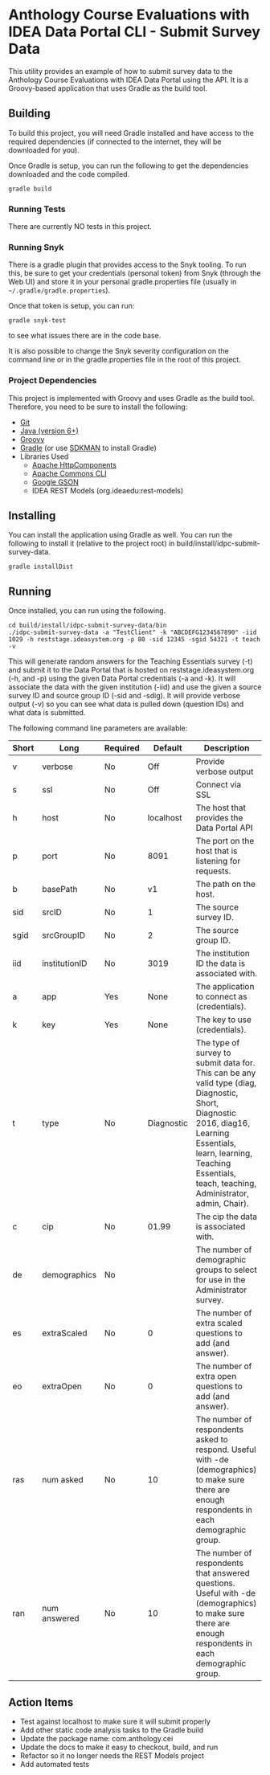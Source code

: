 # Anthology Course Evaluations with IDEA Data Portal CLI - Submit Survey Data

This utility provides an example of how to submit survey data to the Anthology Course Evaluations
with IDEA Data Portal using the API. It is a Groovy-based application that uses Gradle as the build tool.

## Building

To build this project, you will need Gradle installed and have access to the required dependencies (if connected to the
internet, they will be downloaded for you).

Once Gradle is setup, you can run the following to get the dependencies downloaded and the code compiled.
```
gradle build
```

### Running Tests

There are currently NO tests in this project.

### Running Snyk

There is a gradle plugin that provides access to the Snyk tooling. To run this, be sure to get your credentials (personal token)
from Snyk (through the Web UI) and store it in your personal gradle.properties file (usually in `~/.gradle/gradle.properties`).

Once that token is setup, you can run:
```
gradle snyk-test
```

to see what issues there are in the code base.

It is also possible to change the Snyk severity configuration on the command line or in the gradle.properties file in the root
of this project.

### Project Dependencies

This project is implemented with Groovy and uses Gradle as the build tool. Therefore, you need to be sure to install
the following:
* [Git](http://git-scm.com/downloads)
* [Java (version 6+)](http://www.oracle.com/technetwork/java/javase/downloads/index.html)
* [Groovy](http://groovy-lang.org/)
* [Gradle](http://gradle.org/installation) (or use [SDKMAN](http://sdkman.io/) to install Gradle)
* Libraries Used
  * [Apache HttpComponents](https://hc.apache.org/index.html)
  * [Apache Commons CLI](http://mvnrepository.com/artifact/commons-cli/commons-cli)
  * [Google GSON](http://mvnrepository.com/artifact/com.google.code.gson/gson)
  * IDEA REST Models (org.ideaedu:rest-models)

## Installing

You can install the application using Gradle as well. You can run the following to install it (relative to the project root)
in build/install/idpc-submit-survey-data.
```
gradle installDist
```

## Running

Once installed, you can run using the following.
```
cd build/install/idpc-submit-survey-data/bin
./idpc-submit-survey-data -a "TestClient" -k "ABCDEFG1234567890" -iid 1029 -h reststage.ideasystem.org -p 80 -sid 12345 -sgid 54321 -t teach -v
```
This will generate random answers for the Teaching Essentials survey (-t) and submit it to the Data Portal that is hosted on
reststage.ideasystem.org (-h, and -p) using the given Data Portal credentials (-a and -k). It will associate the data with the
given institution (-iid) and use the given a source survey ID and source group ID (-sid and -sdig). It will provide verbose output (-v)
so you can see what data is pulled down (question IDs) and what data is submitted.

The following command line parameters are available:

Short | Long             | Required | Default             | Description
------|------------------|----------|---------------------|------------
v     | verbose          | No       | Off                 | Provide verbose output
s     | ssl              | No       | Off                 | Connect via SSL
h     | host             | No       | localhost           | The host that provides the Data Portal API
p     | port             | No       | 8091                | The port on the host that is listening for requests.
b     | basePath         | No       | v1                  | The path on the host.
sid   | srcID            | No       | 1                   | The source survey ID.
sgid  | srcGroupID       | No       | 2                   | The source group ID.
iid   | institutionID    | No       | 3019                | The institution ID the data is associated with.
a     | app              | Yes      | None                | The application to connect as (credentials).
k     | key              | Yes      | None                | The key to use (credentials).
t     | type             | No       | Diagnostic          | The type of survey to submit data for. This can be any valid type (diag, Diagnostic, Short, Diagnostic 2016, diag16, Learning Essentials, learn, learning, Teaching Essentials, teach, teaching, Administrator, admin, Chair).
c     | cip              | No       | 01.99               | The cip the data is associated with.
de    | demographics     | No       |                     | The number of demographic groups to select for use in the Administrator survey.
es    | extraScaled      | No       | 0                   | The number of extra scaled questions to add (and answer).
eo    | extraOpen        | No       | 0                   | The number of extra open questions to add (and answer).
ras   | num asked        | No       | 10                  | The number of respondents asked to respond.  Useful with -de (demographics) to make sure there are enough respondents in each demographic group.
ran   | num answered     | No       | 10                  | The number of respondents that answered questions.  Useful with -de (demographics) to make sure there are enough respondents in each demographic group.

## Action Items

* Test against localhost to make sure it will submit properly
* Add other static code analysis tasks to the Gradle build
* Update the package name: com.anthology.cei
* Update the docs to make it easy to checkout, build, and run
* Refactor so it no longer needs the REST Models project
* Add automated tests